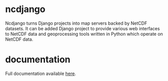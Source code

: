 # ncdjango
Ncdjango turns Django projects into map servers backed by NetCDF datasets. It can be added Django project to provide
various web interfaces to NetCDF data and geoprocessing tools written in Python which operate on NetCDF data.

# documentation
Full documentation available [here](http://ncdjango.readthedocs.io/en/latest/).

